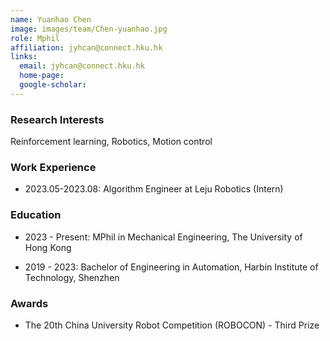 ```yaml
---
name: Yuanhao Chen
image: images/team/Chen-yuanhao.jpg
role: Mphil
affiliation: jyhcan@connect.hku.hk
links:
  email: jyhcan@connect.hku.hk
  home-page:  
  google-scholar:  
---
```


### Research Interests

Reinforcement learning, Robotics, Motion control

### Work Experience

- 2023.05-2023.08: Algorithm Engineer at Leju Robotics (Intern)


### Education

- 2023 - Present: MPhil in Mechanical Engineering, The University of Hong Kong

- 2019 - 2023: Bachelor of Engineering in Automation, Harbin Institute of Technology, Shenzhen


### Awards

- The 20th China University Robot Competition (ROBOCON) - Third Prize


